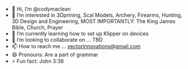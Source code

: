 - 👋 Hi, I’m @codymaclean
- 👀 I’m interested in 3Dprining, Scal Models, Archery, Firearms, Hunting, 3D Design and Engineering, MOST IMPORTANTLY: The King James Bible, Church, Prayer
- 🌱 I’m currently learning how to set up Klipper on devices
- 💞️ I’m looking to collaborate on ... TBD
- 📫 How to reach me ... vectorinnovations@gmail.com
- 😄 Pronouns: Are a part of grammar
- ⚡ Fun fact: John 3:36

<!---
codymaclean/codymaclean is a ✨ special ✨ repository because its `README.md` (this file) appears on your GitHub profile.
You can click the Preview link to take a look at your changes.
--->
